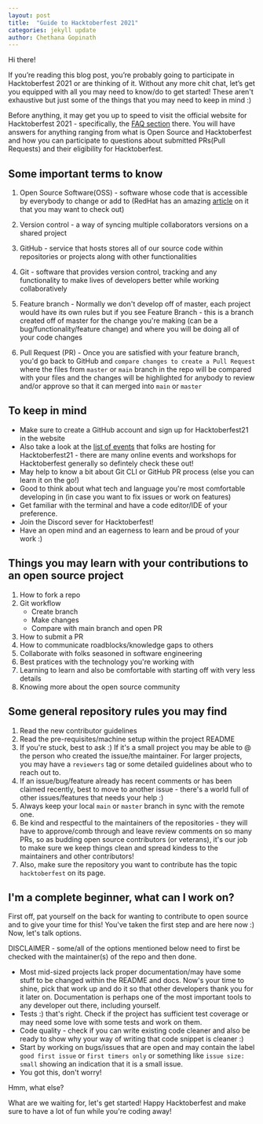 ```yaml
---
layout: post
title:  "Guide to Hacktoberfest 2021"
categories: jekyll update
author: Chethana Gopinath
---
```


Hi there!

If you’re reading this blog post, you’re probably going to participate in Hacktoberfest 2021 or are thinking of it. Without any more chit chat, let’s get you equipped with all you may need to know/do to get started! These aren't exhaustive but just some of the things that you may need to keep in mind :)

Before anything, it may get you up to speed to visit the official website for Hacktoberfest 2021 - specifically, the [FAQ section](https://hacktoberfest.digitalocean.com/faq) there. You will have answers for anything ranging from what is Open Source and Hacktoberfest and how you can participate to questions about submitted PRs(Pull Requests) and their eligibility for Hacktoberfest.

## Some important terms to know

1. Open Source Software(OSS) - software whose code that is accessible by everybody to change or add to (RedHat has an amazing [article](https://www.redhat.com/en/topics/open-source/what-is-open-source) on it that you may want to check out)

2. Version control - a way of syncing multiple collaborators versions on a shared project

3. GitHub - service that hosts stores all of our source code within repositories or projects along with other functionalities

4. Git - software that provides version control, tracking and any functionality to make lives of developers better while working collaboratively

5. Feature branch - Normally we don't develop off of master, each project would have its own rules but if you see Feature Branch - this is a branch created off of master for the change you're making (can be a bug/functionality/feature change) and where you will be doing all of your code changes

6. Pull Request (PR) - Once you are satisfied with your feature branch, you'd go back to GitHub and `compare changes to create a Pull Request` where the files from `master` or `main` branch in the repo will be compared with your files and the changes will be highlighted for anybody to review and/or approve so that it can merged into `main` or `master`

## To keep in mind

- Make sure to create a GitHub account and sign up for Hacktoberfest21 in the website
- Also take a look at the [list of events](https://hacktoberfest.digitalocean.com/events) that folks are hosting for Hacktoberfest21 - there are many online events and workshops for Hacktoberfest generally so defintely check these out!
- May help to know a bit about Git CLI or GitHub PR process (else you can learn it on the go!)
- Good to think about what tech and language you're most comfortable developing in (in case you want to fix issues or work on features)
- Get familiar with the terminal and have a code editor/IDE of your preference.
- Join the Discord sever for Hacktoberfest!
- Have an open mind and an eagerness to learn and be proud of your work :)

## Things you may learn with your contributions to an open source project

1. How to fork a repo
2. Git workflow
   - Create branch
   - Make changes
   - Compare with main branch and open PR
3. How to submit a PR
4. How to communicate roadblocks/knowledge gaps to others
5. Collaborate with folks seasoned in software engineering
6. Best pratices with the technology you're working with
7. Learning to learn and also be comfortable with starting off with very less details
8. Knowing more about the open source community

## Some general repository rules you may find

1. Read the new contributor guidelines
2. Read the pre-requisites/machine setup within the project README
3. If you're stuck, best to ask :) If it's a small project you may be able to @ the person who created the issue/the maintainer. For larger projects, you may have a `reviewers` tag or some detailed guidelines about who to reach out to.
4. If an issue/bug/feature already has recent comments or has been claimed recently, best to move to another issue - there's a world full of other issues/features that needs your help :)
5. Always keep your local `main` or `master` branch in sync with the remote one.
6. Be kind and respectful to the maintainers of the repositories - they will have to approve/comb through and leave review comments on so many PRs, so as budding open source contributors (or veterans), it's our job to make sure we keep things clean and spread kindess to the maintainers and other contributors!
7. Also, make sure the repository you want to contribute has the topic `hacktoberfest` on its page.

## I'm a complete beginner, what can I work on?

First off, pat yourself on the back for wanting to contribute to open source and to give your time for this! You've taken the first step and are here now :) Now, let's talk options.

DISCLAIMER - some/all of the options mentioned below need to first be checked with the maintainer(s) of the repo and then done.

- Most mid-sized projects lack proper documentation/may have some stuff to be changed within the README and docs. Now's your time to shine, pick that work up and do it so that other developers thank you for it later on. Documentation is perhaps one of the most important tools to any developer out there, including yourself.
- Tests :) that's right. Check if the project has sufficient test coverage or may need some love with some tests and work on them.
- Code quality - check if you can write existing code cleaner and also be ready to show why your way of writing that code snippet is cleaner :)
- Start by working on bugs/issues that are open and may contain the label `good first issue` or `first timers only` or something like `issue size: small` showing an indication that it is a small issue.
- You got this, don't worry!

Hmm, what else?

What are we waiting for, let's get started! Happy Hacktoberfest and make sure to have a lot of fun while you're coding away!
